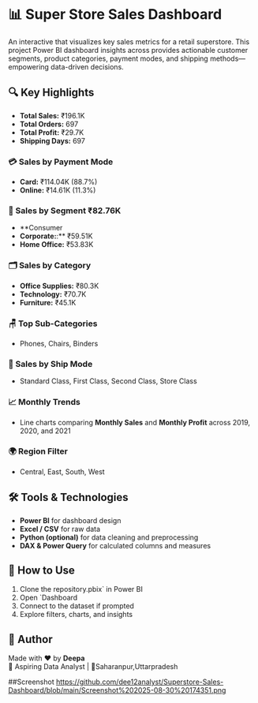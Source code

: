 # 📊 Super Store Sales Dashboard
An interactive that visualizes key sales metrics for a retail superstore. This project Power BI dashboard insights across provides actionable customer segments, product categories, payment modes, and shipping methods—empowering data-driven decisions.

## 🔍 Key Highlights
- **Total Sales:** ₹196.1K  
- **Total Orders:** 697  
- **Total Profit:** ₹29.7K  
- **Shipping Days:** 697  

### 💳 Sales by Payment Mode
- **Card:** ₹114.04K (88.7%)  
- **Online:** ₹14.61K (11.3%)

### 👥 Sales by Segment ₹82.76K  
- **Consumer
- **Corporate:**:** ₹59.51K  
- **Home Office:** ₹53.83K

### 🗂️ Sales by Category
- **Office Supplies:** ₹80.3K  
- **Technology:** ₹70.7K  
- **Furniture:** ₹45.1K

### 🪑 Top Sub-Categories
- Phones, Chairs, Binders

### 🚚 Sales by Ship Mode
- Standard Class, First Class, Second Class, Store Class

### 📈 Monthly Trends
- Line charts comparing **Monthly Sales** and **Monthly Profit** across 2019, 2020, and 2021

### 🌍 Region Filter
- Central, East, South, West

## 🛠️ Tools & Technologies
- **Power BI** for dashboard design  
- **Excel / CSV** for raw data  
- **Python (optional)** for data cleaning and preprocessing  
- **DAX & Power Query** for calculated columns and measures


## 🚀 How to Use
1. Clone the repository.pbix` in Power BI  
2. Open `Dashboard  
3. Connect to the dataset if prompted  
4. Explore filters, charts, and insights

## 📌 Author
Made with ❤️ by **Deepa**  
🎯 Aspiring Data Analyst | 📍Saharanpur,Uttarpradesh 

##Screenshot
https://github.com/dee12analyst/Superstore-Sales-Dashboard/blob/main/Screenshot%202025-08-30%20174351.png

